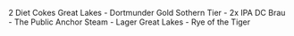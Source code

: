 2 Diet Cokes
Great Lakes - Dortmunder Gold
Sothern Tier - 2x IPA
DC Brau - The Public
Anchor Steam - Lager
Great Lakes - Rye of the Tiger
